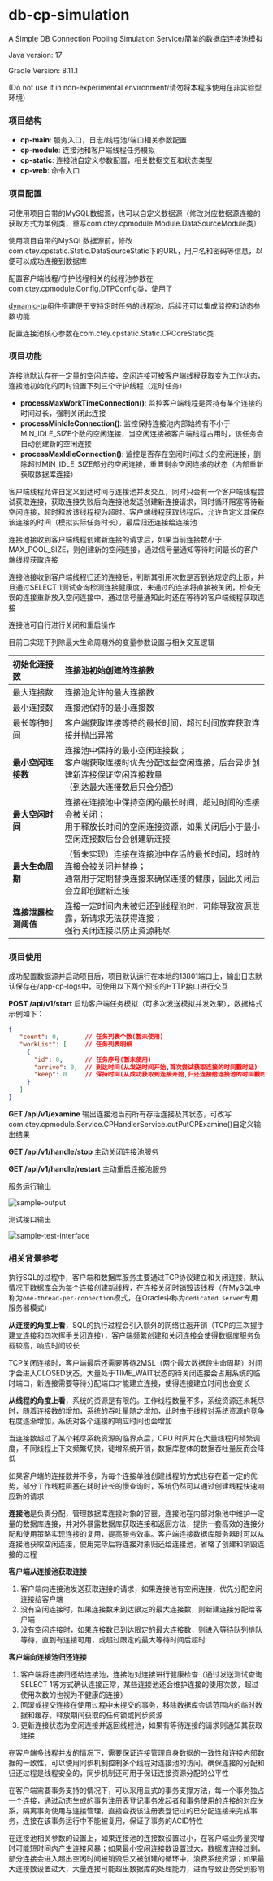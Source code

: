 # db-cp-simulation
 A Simple DB Connection Pooling Simulation Service/简单的数据库连接池模拟

Java version: 17

Gradle Version: 8.11.1

(Do not use it in non-experimental environment/请勿将本程序使用在非实验型环境)

### 项目结构

- **cp-main**: 服务入口，日志/线程池/端口相关参数配置
- **cp-module**: 连接池和客户端线程任务模拟
- **cp-static**: 连接池自定义参数配置，相关数据交互和状态类型
- **cp-web**: 命令入口

### 项目配置

可使用项目自带的MySQL数据源，也可以自定义数据源（修改对应数据源连接的获取方式为单例类，重写com.ctey.cpmodule.Module.DataSourceModule类）

使用项目自带的MySQL数据源前，修改com.ctey.cpstatic.Static.DataSourceStatic下的URL，用户名和密码等信息，以便可以成功连接到数据库

配置客户端线程/守护线程相关的线程池参数在com.ctey.cpmodule.Config.DTPConfig类，使用了

[dynamic-tp](https://github.com/dromara/dynamic-tp)组件搭建便于支持定时任务的线程池，后续还可以集成监控和动态参数功能

配置连接池核心参数在com.ctey.cpstatic.Static.CPCoreStatic类

### 项目功能

连接池默认存在一定量的空闲连接，空闲连接可被客户端线程获取变为工作状态，连接池初始化的同时设置下列三个守护线程（定时任务）

- **processMaxWorkTimeConnection()**: 监控客户端线程是否持有某个连接的时间过长，强制关闭此连接
- **processMinIdleConnection()**: 监控保持连接池内部始终有不小于MIN_IDLE_SIZE个数的空闲连接，当空闲连接被客户端线程占用时，该任务会自动创建新的空闲连接
- **processMaxIdleConnection()**: 监控是否存在空闲时间过长的空闲连接，删除超过MIN_IDLE_SIZE部分的空闲连接，重置剩余空闲连接的状态（内部重新获取数据库连接）

客户端线程允许自定义到达时间与连接池并发交互，同时只会有一个客户端线程尝试获取连接，获取连接失败后向连接池发送创建新连接请求，同时循环阻塞等待新空闲连接，超时释放该线程视为超时。客户端线程获取线程后，允许自定义其保存该连接的时间（模拟实际任务时长），最后归还连接给连接池

连接池接收到客户端线程创建新连接的请求后，如果当前连接数小于MAX_POOL_SIZE，则创建新的空闲连接，通过信号量通知等待时间最长的客户端线程获取连接

连接池接收到客户端线程归还的连接后，判断其引用次数是否到达规定的上限，并且通过SELECT 1测试查询检测连接健康度，未通过的连接将直接被关闭，检查无误的连接重新放入空闲连接中，通过信号量通知此时还在等待的客户端线程获取连接

连接池可自行进行关闭和重启操作

目前已实现下列除最大生命周期外的变量参数设置与相关交互逻辑

| 初始化连接数         | 连接池初始创建的连接数                                       |
| :------------------- | :----------------------------------------------------------- |
| 最大连接数           | 连接池允许的最大连接数                                       |
| 最小连接数           | 连接池保持的最小连接数                                       |
| 最长等待时间         | 客户端获取连接等待的最长时间，超过时间放弃获取连接并抛出异常 |
| **最小空闲连接数**   | 连接池中保持的最小空闲连接数；<br>客户端获取连接时优先分配这些空闲连接，后台异步创建新连接保证空闲连接数量<br>（到达最大连接数后只会分配） |
| **最大空闲时间**     | 连接在连接池中保持空闲的最长时间，超过时间的连接会被关闭；<br>用于释放长时间的空闲连接资源，如果关闭后小于最小空闲连接数后台会创建新连接 |
| **最大生命周期**     | （暂未实现）连接在连接池中存活的最长时间，超时的连接会被关闭并替换；<br>通常用于定期替换连接来确保连接的健康，因此关闭后会立即创建新连接 |
| **连接泄露检测阈值** | 连接一定时间内未被归还到线程池时，可能导致资源泄露，新请求无法获得连接；<br>强行关闭连接以防止资源耗尽 |

### 项目使用

成功配置数据源并启动项目后，项目默认运行在本地的13801端口上，输出日志默认保存在/app-cp-logs中，可使用以下两个预设的HTTP接口进行交互

**POST /api/v1/start** 启动客户端任务模拟（可多次发送模拟并发效果），数据格式示例如下：

```json
{
   "count": 0,       // 任务列表个数(暂未使用)
   "workList": [     // 任务列表明细
     {
       "id": 0,      // 任务序号(暂未使用)
       "arrive": 0,  // 到达时间(从发送时间开始,首次尝试获取连接的时间戳时延)
       "keep": 0     // 保持时间(从成功获取到连接开始,归还连接给连接池的时间戳时延)
     }
   ]
}
```

**GET /api/v1/examine** 输出连接池当前所有存活连接及其状态，可改写com.ctey.cpmodule.Service.CPHandlerService.outPutCPExamine()自定义输出结果

**GET /api/v1/handle/stop** 主动关闭连接池服务

**GET /api/v1/handle/restart** 主动重启连接池服务

服务运行输出

![sample-output](https://github.com/CANDYFLOSSKKI/db-jdbc-cp/raw/main/public/sample-output.png)

测试接口输出

![sample-test-interface](https://github.com/CANDYFLOSSKKI/db-jdbc-cp/raw/main/public/sample-test-interface.png)

### 相关背景参考

执行SQL的过程中，客户端和数据库服务主要通过TCP协议建立和关闭连接，默认情况下数据库会为每个连接创建新线程，在连接关闭时销毁该线程（在MySQL中称为`one-thread-per-connection`模式，在Oracle中称为`dedicated server`专用服务器模式）

**从连接的角度上看**，SQL的执行过程会引入额外的网络往返开销（TCP的三次握手建立连接和四次挥手关闭连接），客户端频繁创建和关闭连接会使得数据库服务负载较高，响应时间较长

TCP关闭连接时，客户端最后还需要等待2MSL（两个最大数据段生命周期）时间才会进入CLOSED状态，大量处于TIME_WAIT状态的待关闭连接会占用系统的临时端口，新连接需要等待分配端口才能建立连接，使得连接建立时间也会变长

**从线程的角度上看**，系统的资源是有限的。工作线程数量不多，系统资源还未耗尽时，随着连接数的增加，系统的吞吐量随之增加，此时由于线程对系统资源的竞争程度逐渐增加，系统对各个连接的响应时间也会增加

当连接数超过了某个耗尽系统资源的临界点后，CPU 时间片在大量线程间频繁调度，不同线程上下文频繁切换，徒增系统开销，数据库整体的数据吞吐量反而会降低

如果客户端的连接数并不多，为每个连接单独创建线程的方式也存在着一定的优势，部分工作线程阻塞在耗时较长的慢查询时，系统仍然可以通过创建线程快速响应新的请求

**连接池**是负责分配，管理数据库连接对象的容器，连接池在内部对象池中维护一定量的数据库连接，并对外暴露数据库获取连接和返回方法，提供一套高效的连接分配和使用策略实现连接的复用，提高服务效率。客户端连接数据库服务器时可以从连接池获取空闲连接，使用完毕后将连接对象归还给连接池，省略了创建和销毁连接的过程

**客户端从连接池获取连接**

1. 客户端向连接池发送获取连接的请求，如果连接池有空闲连接，优先分配空闲连接给客户端
2. 没有空闲连接时，如果连接数未到达限定的最大连接数，则新建连接分配给客户端
3. 没有空闲连接时，如果连接数已到达限定的最大连接数，则进入等待队列排队等待，直到有连接可用，或超过限定的最大等待时间后超时

**客户端向连接池归还连接**

1. 客户端将连接归还给连接池，连接池对连接进行健康检查（通过发送测试查询SELECT 1等方式确认连接正常，某些连接池还会维护连接的使用次数，超过使用次数的也视为不健康的连接）
2. 回滚或提交连接在使用过程中未提交的事务，移除数据库会话范围内的临时数据和缓存，释放期间获取的任何锁或同步资源
3. 更新连接状态为空闲连接并返回线程池，如果有等待连接的请求则通知其获取连接

在客户端多线程并发的情况下，需要保证连接管理自身数据的一致性和连接内部数据的一致性，可以使用同步机制控制多个线程对连接池的访问，确保连接的分配和归还过程是线程安全的，同步机制还可用于保证连接资源分配的公平性

在客户端需要事务支持的情况下，可以采用显式的事务支撑方法，每一个事务独占一个连接，通过动态生成的事务注册表登记事务发起者和事务使用的连接的对应关系，隔离事务使用与连接管理，直接查找该注册表登记过的已分配连接来完成事务，连接在该事务运行中不能被复用，保证了事务的ACID特性

在连接池相关参数的设置上，如果连接池的连接数设置过小，在客户端业务量突增时可能短时间内产生连接风暴；如果最小空闲连接数设置过大，数据库连接过剩，部分连接会进入超出空闲时间被销毁后又被创建的循环中，浪费系统资源；如果最大连接数设置过大，大量连接可能超出数据库的处理能力，进而导致业务受到影响

